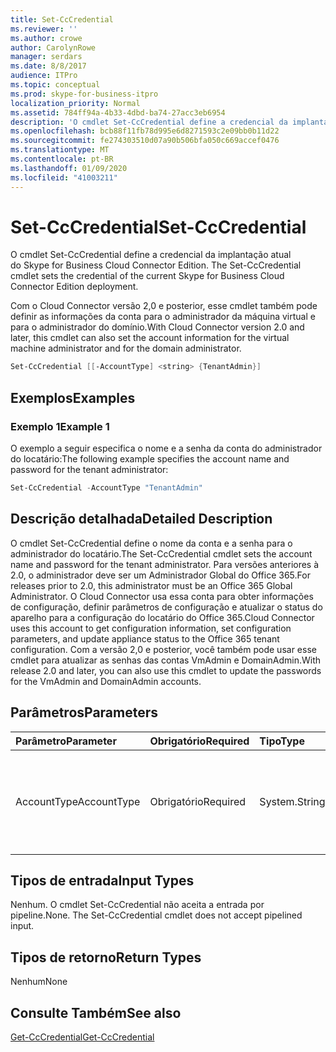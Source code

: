 ```yaml
---
title: Set-CcCredential
ms.reviewer: ''
ms.author: crowe
author: CarolynRowe
manager: serdars
ms.date: 8/8/2017
audience: ITPro
ms.topic: conceptual
ms.prod: skype-for-business-itpro
localization_priority: Normal
ms.assetid: 784ff94a-4b33-4dbd-ba74-27acc3eb6954
description: 'O cmdlet Set-CcCredential define a credencial da implantação atual do Skype for Business Cloud Connector Edition. '
ms.openlocfilehash: bcb88f11fb78d995e6d8271593c2e09bb0b11d22
ms.sourcegitcommit: fe274303510d07a90b506bfa050c669accef0476
ms.translationtype: MT
ms.contentlocale: pt-BR
ms.lasthandoff: 01/09/2020
ms.locfileid: "41003211"
---
```

# <a name="set-cccredential"></a><span data-ttu-id="86e1f-103">Set-CcCredential</span><span class="sxs-lookup"><span data-stu-id="86e1f-103">Set-CcCredential</span></span>
 
<span data-ttu-id="86e1f-104">O cmdlet Set-CcCredential define a credencial da implantação atual do Skype for Business Cloud Connector Edition. </span><span class="sxs-lookup"><span data-stu-id="86e1f-104">The Set-CcCredential cmdlet sets the credential of the current Skype for Business Cloud Connector Edition deployment.</span></span> 
  
<span data-ttu-id="86e1f-105">Com o Cloud Connector versão 2,0 e posterior, esse cmdlet também pode definir as informações da conta para o administrador da máquina virtual e para o administrador do domínio.</span><span class="sxs-lookup"><span data-stu-id="86e1f-105">With Cloud Connector version 2.0 and later, this cmdlet can also set the account information for the virtual machine administrator and for the domain administrator.</span></span>
  
```powershell
Set-CcCredential [[-AccountType] <string> {TenantAdmin}]
```

## <a name="examples"></a><span data-ttu-id="86e1f-106">Exemplos</span><span class="sxs-lookup"><span data-stu-id="86e1f-106">Examples</span></span>
<span data-ttu-id="86e1f-107"><a name="Examples"> </a></span><span class="sxs-lookup"><span data-stu-id="86e1f-107"></span></span>

### <a name="example-1"></a><span data-ttu-id="86e1f-108">Exemplo 1</span><span class="sxs-lookup"><span data-stu-id="86e1f-108">Example 1</span></span>

<span data-ttu-id="86e1f-109">O exemplo a seguir especifica o nome e a senha da conta do administrador do locatário:</span><span class="sxs-lookup"><span data-stu-id="86e1f-109">The following example specifies the account name and password for the tenant administrator:</span></span>
  
```powershell
Set-CcCredential -AccountType "TenantAdmin"
```

## <a name="detailed-description"></a><span data-ttu-id="86e1f-110">Descrição detalhada</span><span class="sxs-lookup"><span data-stu-id="86e1f-110">Detailed Description</span></span>
<span data-ttu-id="86e1f-111"><a name="DetailedDescription"> </a></span><span class="sxs-lookup"><span data-stu-id="86e1f-111"></span></span>

<span data-ttu-id="86e1f-112">O cmdlet Set-CcCredential define o nome da conta e a senha para o administrador do locatário.</span><span class="sxs-lookup"><span data-stu-id="86e1f-112">The Set-CcCredential cmdlet sets the account name and password for the tenant administrator.</span></span> <span data-ttu-id="86e1f-113">Para versões anteriores à 2.0, o administrador deve ser um Administrador Global do Office 365.</span><span class="sxs-lookup"><span data-stu-id="86e1f-113">For releases prior to 2.0, this administrator must be an Office 365 Global Administrator.</span></span> <span data-ttu-id="86e1f-114">O Cloud Connector usa essa conta para obter informações de configuração, definir parâmetros de configuração e atualizar o status do aparelho para a configuração do locatário do Office 365.</span><span class="sxs-lookup"><span data-stu-id="86e1f-114">Cloud Connector uses this account to get configuration information, set configuration parameters, and update appliance status to the Office 365 tenant configuration.</span></span> <span data-ttu-id="86e1f-115">Com a versão 2,0 e posterior, você também pode usar esse cmdlet para atualizar as senhas das contas VmAdmin e DomainAdmin.</span><span class="sxs-lookup"><span data-stu-id="86e1f-115">With release 2.0 and later, you can also use this cmdlet to update the passwords for the VmAdmin and DomainAdmin accounts.</span></span>
  
## <a name="parameters"></a><span data-ttu-id="86e1f-116">Parâmetros</span><span class="sxs-lookup"><span data-stu-id="86e1f-116">Parameters</span></span>
<span data-ttu-id="86e1f-117"><a name="DetailedDescription"> </a></span><span class="sxs-lookup"><span data-stu-id="86e1f-117"></span></span>

|<span data-ttu-id="86e1f-118">**Parâmetro**</span><span class="sxs-lookup"><span data-stu-id="86e1f-118">**Parameter**</span></span>|<span data-ttu-id="86e1f-119">**Obrigatório**</span><span class="sxs-lookup"><span data-stu-id="86e1f-119">**Required**</span></span>|<span data-ttu-id="86e1f-120">**Tipo**</span><span class="sxs-lookup"><span data-stu-id="86e1f-120">**Type**</span></span>|<span data-ttu-id="86e1f-121">**Descrição**</span><span class="sxs-lookup"><span data-stu-id="86e1f-121">**Description**</span></span>|
|:-----|:-----|:-----|:-----|
| <span data-ttu-id="86e1f-122">AccountType</span><span class="sxs-lookup"><span data-stu-id="86e1f-122">AccountType</span></span> <br/> | <span data-ttu-id="86e1f-123">Obrigatório</span><span class="sxs-lookup"><span data-stu-id="86e1f-123">Required</span></span> <br/> |<span data-ttu-id="86e1f-124">System.String</span><span class="sxs-lookup"><span data-stu-id="86e1f-124">System.String</span></span>  <br/> | <span data-ttu-id="86e1f-125"> O valor do parâmetro deve ser "TenantAdmin", "VmAdmin" ou "DomainAdmin".</span><span class="sxs-lookup"><span data-stu-id="86e1f-125">Parameter value must be "TenantAdmin", "VmAdmin", or "DomainAdmin".</span></span> <br/> |
   
## <a name="input-types"></a><span data-ttu-id="86e1f-126">Tipos de entrada</span><span class="sxs-lookup"><span data-stu-id="86e1f-126">Input Types</span></span>
<span data-ttu-id="86e1f-127"><a name="InputTypes"> </a></span><span class="sxs-lookup"><span data-stu-id="86e1f-127"></span></span>

<span data-ttu-id="86e1f-p102">Nenhum. O cmdlet Set-CcCredential não aceita a entrada por pipeline.</span><span class="sxs-lookup"><span data-stu-id="86e1f-p102">None. The Set-CcCredential cmdlet does not accept pipelined input.</span></span>
  
## <a name="return-types"></a><span data-ttu-id="86e1f-130">Tipos de retorno</span><span class="sxs-lookup"><span data-stu-id="86e1f-130">Return Types</span></span>
<span data-ttu-id="86e1f-131"><a name="ReturnTypes"> </a></span><span class="sxs-lookup"><span data-stu-id="86e1f-131"></span></span>

<span data-ttu-id="86e1f-132">Nenhum</span><span class="sxs-lookup"><span data-stu-id="86e1f-132">None</span></span>
  
## <a name="see-also"></a><span data-ttu-id="86e1f-133">Consulte Também</span><span class="sxs-lookup"><span data-stu-id="86e1f-133">See also</span></span>
<span data-ttu-id="86e1f-134"><a name="ReturnTypes"> </a></span><span class="sxs-lookup"><span data-stu-id="86e1f-134"></span></span>

[<span data-ttu-id="86e1f-135">Get-CcCredential</span><span class="sxs-lookup"><span data-stu-id="86e1f-135">Get-CcCredential</span></span>](get-cccredential.md)
  

